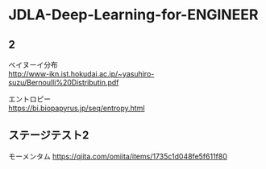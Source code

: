 # JDLA-Deep-Learning-for-ENGINEER

## 2

ベイヌーイ分布  
http://www-ikn.ist.hokudai.ac.jp/~yasuhiro-suzu/Bernoulli%20Distributin.pdf

エントロピー  
https://bi.biopapyrus.jp/seq/entropy.html

## ステージテスト2

モーメンタム
https://qiita.com/omiita/items/1735c1d048fe5f611f80